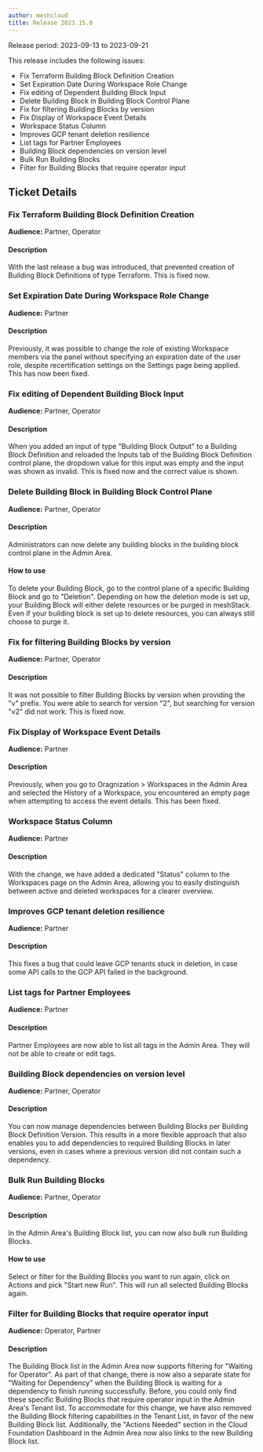 ```yaml
---
author: meshcloud
title: Release 2023.15.0
---
```


Release period: 2023-09-13 to 2023-09-21

This release includes the following issues:
* Fix Terraform Building Block Definition Creation
* Set Expiration Date During Workspace Role Change
* Fix editing of Dependent Building Block Input
* Delete Building Block in Building Block Control Plane
* Fix for filtering Building Blocks by version
* Fix Display of Workspace Event Details
* Workspace Status Column
* Improves GCP tenant deletion resilience
* List tags for Partner Employees
* Building Block dependencies on version level
* Bulk Run Building Blocks
* Filter for Building Blocks that require operator input
<!--truncate-->

## Ticket Details
### Fix Terraform Building Block Definition Creation
**Audience:** Partner, Operator<br>

#### Description
With the last release a bug was introduced, that prevented creation of Building Block Definitions of type Terraform.
This is fixed now.

### Set Expiration Date During Workspace Role Change
**Audience:** Partner<br>

#### Description
Previously, it was possible to change the role of existing Workspace members
via the panel without specifying an expiration date of the user role, despite
recertification settings on the Settings page being applied. This has now been
fixed.

### Fix editing of Dependent Building Block Input
**Audience:** Partner, Operator<br>

#### Description
When you added an input of type "Building Block Output" to a Building Block Definition and reloaded the Inputs tab
of the Building Block Definition control plane, the dropdown value for this input was empty and the input was shown
as invalid. This is fixed now and the correct value is shown.

### Delete Building Block in Building Block Control Plane
**Audience:** Partner, Operator<br>

#### Description
Administrators can now delete any building blocks in the building block control plane in the Admin Area.

#### How to use
To delete your Building Block, go to the control plane of a specific Building Block and go to "Deletion". Depending on how the deletion mode is set up, your Building Block will either delete resources or be purged in meshStack. Even if your building block is set up to delete resources, you can always still choose to purge it.

### Fix for filtering Building Blocks by version
**Audience:** Partner, Operator<br>

#### Description
It was not possible to filter Building Blocks by version when providing the "v" prefix. You were able
to search for version "2", but searching for version "v2" did not work. This is fixed now.

### Fix Display of Workspace Event Details
**Audience:** Partner<br>

#### Description
Previously, when you go to Oragnization > Workspaces in the Admin Area and selected the History of a Workspace, you encountered an empty page when attempting to access the event details. This has been fixed.

### Workspace Status Column
**Audience:** Partner<br>

#### Description
With the change, we have added a dedicated "Status" column to the Workspaces page on the Admin Area, allowing you 
to easily distinguish between active and deleted workspaces for a clearer overview.

### Improves GCP tenant deletion resilience
**Audience:** Partner<br>

#### Description
This fixes a bug that could leave GCP tenants stuck in deletion, in case some API
calls to the GCP API failed in the background.

### List tags for Partner Employees
**Audience:** Partner<br>

#### Description
Partner Employees are now able to list all tags in the Admin Area. They will not be able to create or edit tags.

### Building Block dependencies on version level
**Audience:** Partner, Operator<br>

#### Description
You can now manage dependencies between Building Blocks per Building Block Definition Version.
This results in a more flexible approach that also enables you to add dependencies to required
Building Blocks in later versions, even in cases where a previous version did not contain such
a dependency.

### Bulk Run Building Blocks
**Audience:** Partner, Operator<br>

#### Description
In the Admin Area's Building Block list, you can now also bulk run Building Blocks.

#### How to use
Select or filter for the Building Blocks you want to run again, click on Actions and pick "Start new Run".
This will run all selected Building Blocks again.

### Filter for Building Blocks that require operator input
**Audience:** Operator, Partner<br>

#### Description
The Building Block list in the Admin Area now supports filtering for "Waiting for Operator". As part of that 
change, there is now also a separate state for "Waiting for Dependency" when the Building Block is waiting for a 
dependency to finish running successfully. Before, you could only find these specific Building Blocks that require 
operator input in the Admin Area's Tenant list. To accommodate for this change, we have also removed the Building 
Block filtering capabilities in the Tenant List, in favor of the new Building Block list. Additionally, the 
"Actions Needed" section in the Cloud Foundation Dashboard in the Admin Area now also links to the new Building 
Block list.

